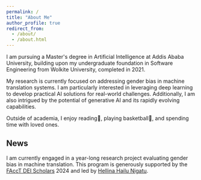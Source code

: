 ```yaml
---
permalink: /
title: "About Me"
author_profile: true
redirect_from: 
  - /about/
  - /about.html
---
```



I am pursuing a Master's degree in Artificial Intelligence at Addis Ababa University, building upon my undergraduate foundation in Software Engineering from Wolkite University, completed in 2021. 

My research is currently focused on addressing gender bias in machine translation systems. I am particularly interested in leveraging deep learning to develop practical AI solutions for real-world challenges. Additionally, I am also intrigued by the potential of generative AI and its rapidly evolving capabilities.

Outside of academia, I enjoy reading📖, playing basketball🏀, and spending time with loved ones.


News
------

I am currently engaged in a year-long research project evaluating gender bias in machine translation. This program is generously supported by the [FAccT DEI Scholars]("https://facctconference.org/2024/deischolars") 2024 and led by [Hellina Hailu Nigatu]("https://hhnigatu.github.io//").
